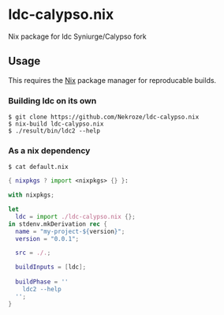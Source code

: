 # ldc-calypso.nix
Nix package for ldc Syniurge/Calypso fork

## Usage

This requires the [Nix][1] package manager for reproducable builds.

### Building ldc on its own

```shell
$ git clone https://github.com/Nekroze/ldc-calypso.nix
$ nix-build ldc-calypso.nix
$ ./result/bin/ldc2 --help
```

### As a nix dependency

```shell
$ cat default.nix
```
```nix
{ nixpkgs ? import <nixpkgs> {} }:

with nixpkgs;

let
  ldc = import ./ldc-calypso.nix {};
in stdenv.mkDerivation rec {
  name = "my-project-${version}";
  version = "0.0.1";

  src = ./.;

  buildInputs = [ldc];
  
  buildPhase = ''
    ldc2 --help
  '';
}
```
[1]: https://www.nixos.org/nix/
